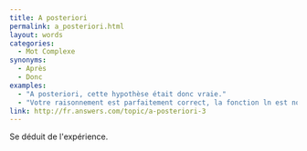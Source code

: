 ```yaml
---
title: A posteriori
permalink: a_posteriori.html
layout: words
categories:
  - Mot Complexe
synonyms:
  - Après
  - Donc
examples:
  - "A posteriori, cette hypothèse était donc vraie."
  - "Votre raisonnement est parfaitement correct, la fonction ln est non bornéeen 0, il s'agit donc d'une intégrale généralisée et la réponse est a priori non triviale (mais a posteriori triviale, j'espère que vous n'avez pas oublié le discours !). Le critère de Riemann assure la convergence."
link: http://fr.answers.com/topic/a-posteriori-3
---
```


Se déduit de l'expérience.
